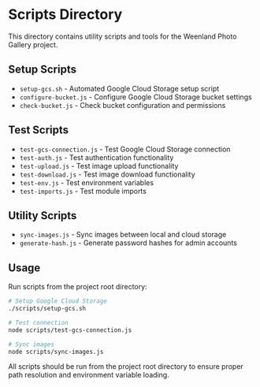 # Scripts Directory

This directory contains utility scripts and tools for the Weenland Photo Gallery project.

## Setup Scripts

- `setup-gcs.sh` - Automated Google Cloud Storage setup script
- `configure-bucket.js` - Configure Google Cloud Storage bucket settings
- `check-bucket.js` - Check bucket configuration and permissions

## Test Scripts

- `test-gcs-connection.js` - Test Google Cloud Storage connection
- `test-auth.js` - Test authentication functionality
- `test-upload.js` - Test image upload functionality
- `test-download.js` - Test image download functionality
- `test-env.js` - Test environment variables
- `test-imports.js` - Test module imports

## Utility Scripts

- `sync-images.js` - Sync images between local and cloud storage
- `generate-hash.js` - Generate password hashes for admin accounts

## Usage

Run scripts from the project root directory:

```bash
# Setup Google Cloud Storage
./scripts/setup-gcs.sh

# Test connection
node scripts/test-gcs-connection.js

# Sync images
node scripts/sync-images.js
```

All scripts should be run from the project root directory to ensure proper path resolution and environment variable loading.
